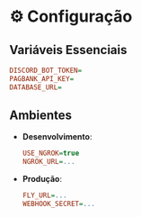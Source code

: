 # ⚙️ Configuração

## Variáveis Essenciais
```ini
DISCORD_BOT_TOKEN=
PAGBANK_API_KEY=
DATABASE_URL=
```

## Ambientes
- **Desenvolvimento**:
  ```ini
  USE_NGROK=true
  NGROK_URL=...
  ```
- **Produção**:
  ```ini
  FLY_URL=...
  WEBHOOK_SECRET=...
  ```